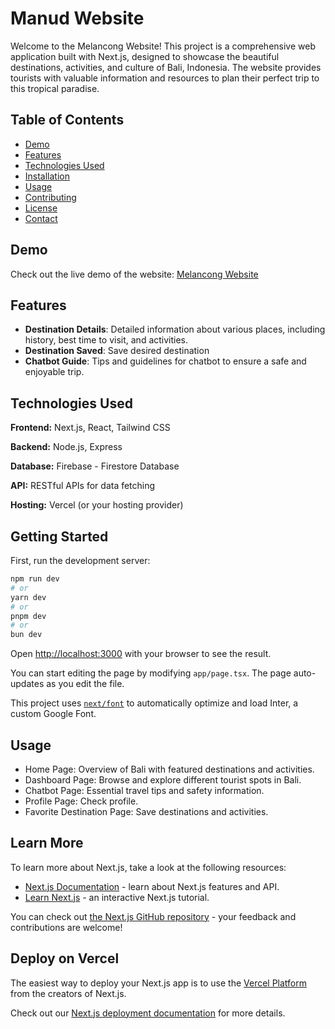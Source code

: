 <!-- This is a [Next.js](https://nextjs.org/) project bootstrapped with
[`create-next-app`](https://github.com/vercel/next.js/tree/canary/packages/create-next-app). -->

# Manud Website

Welcome to the Melancong Website! This project is a comprehensive web
application built with Next.js, designed to showcase the beautiful destinations,
activities, and culture of Bali, Indonesia. The website provides tourists with
valuable information and resources to plan their perfect trip to this tropical
paradise.

## Table of Contents

- [Demo](#demo)
- [Features](#features)
- [Technologies Used](#technologies-used)
- [Installation](#installation)
- [Usage](#usage)
- [Contributing](#contributing)
- [License](#license)
- [Contact](#contact)

## Demo

Check out the live demo of the website:
<a href="https://melancong-fe.vercel.app/" class="text-blue-500 hover:text-blue-700">Melancong
Website</a>

## Features

<ul class="list-disc pl-5 space-y-2">
  <li><strong>Destination Details</strong>: Detailed information about various places, including history, best time to visit, and activities.</li>
  <li><strong>Destination Saved</strong>: Save desired destination</li>
  <li><strong>Chatbot Guide</strong>: Tips and guidelines for chatbot to ensure a safe and enjoyable trip.</li>
</ul>

## Technologies Used

<div class="space-y-2">
  <p><strong>Frontend:</strong> Next.js, React, Tailwind CSS</p>
  <p><strong>Backend:</strong> Node.js, Express</p>
  <p><strong>Database:</strong> Firebase - Firestore Database</p>
  <p><strong>API:</strong> RESTful APIs for data fetching</p>
  <p><strong>Hosting:</strong> Vercel (or your hosting provider)</p>
</div>

## Getting Started

First, run the development server:

```bash
npm run dev
# or
yarn dev
# or
pnpm dev
# or
bun dev
```

Open [http://localhost:3000](http://localhost:3000) with your browser to see the
result.

You can start editing the page by modifying `app/page.tsx`. The page
auto-updates as you edit the file.

This project uses
[`next/font`](https://nextjs.org/docs/basic-features/font-optimization) to
automatically optimize and load Inter, a custom Google Font.

## Usage

<ul>
<li>Home Page: Overview of Bali with featured destinations and activities.</li>
<li>Dashboard Page: Browse and explore different tourist spots in Bali.</li>
<li>Chatbot Page: Essential travel tips and safety information.</li>
<li>Profile Page: Check profile.</li>
<li>Favorite Destination Page: Save destinations and activities.</li>
</ul>

## Learn More

To learn more about Next.js, take a look at the following resources:

- [Next.js Documentation](https://nextjs.org/docs) - learn about Next.js
  features and API.
- [Learn Next.js](https://nextjs.org/learn) - an interactive Next.js tutorial.

You can check out
[the Next.js GitHub repository](https://github.com/vercel/next.js/) - your
feedback and contributions are welcome!

## Deploy on Vercel

The easiest way to deploy your Next.js app is to use the
[Vercel Platform](https://vercel.com/new?utm_medium=default-template&filter=next.js&utm_source=create-next-app&utm_campaign=create-next-app-readme)
from the creators of Next.js.

Check out our
[Next.js deployment documentation](https://nextjs.org/docs/deployment) for more
details.
